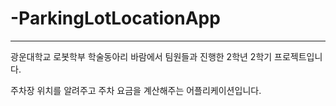 # -ParkingLotLocationApp
***
광운대학교 로봇학부 학술동아리 바람에서 팀원들과 진행한 2학년 2학기 프로젝트입니다.  

주차장 위치를 알려주고 주차 요금을 계산해주는 어플리케이션입니다.  
